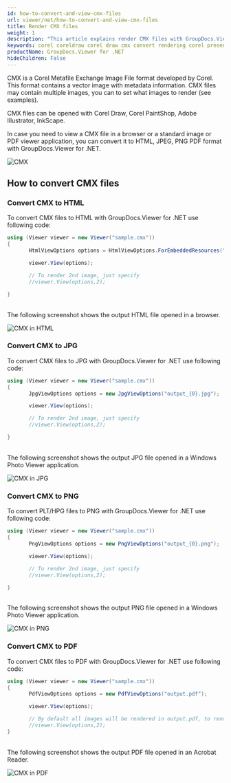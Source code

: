 ```yaml
---
id: how-to-convert-and-view-cmx-files
url: viewer/net/how-to-convert-and-view-cmx-files
title: Render CMX files
weight: 1
description: "This article explains render CMX files with GroupDocs.Viewer within your .NET applications."
keywords: corel coreldraw corel draw cmx convert rendering corel presentation exchange
productName: GroupDocs.Viewer for .NET
hideChildren: False
---
```

CMX is a Corel Metafile Exchange Image File format developed by Corel. This format contains a vector image with metadata information. CMX files may contain multiple images, you can to set what images to render (see examples).

CMX files can be opened with Corel Draw, Corel PaintShop, Adobe Illustrator, InkScape.

In case you need to view a CMX file in a browser or a standard image or PDF viewer application, you can convert it to HTML, JPEG, PNG  PDF format with GroupDocs.Viewer for .NET.

![CMX](viewer/net/images/how-to-convert-and-view-cmx-files/sample.jpg)

## How to convert CMX files

### Convert CMX to HTML

To convert CMX files to HTML with GroupDocs.Viewer for .NET use following code:

```csharp
using (Viewer viewer = new Viewer("sample.cmx"))
{
       HtmlViewOptions options = HtmlViewOptions.ForEmbeddedResources("output_{0}.html");

       viewer.View(options);

       // To render 2nd image, just specify
       //viewer.View(options,2);

}
```

\
The following screenshot shows the output HTML file opened in a browser.

![CMX in HTML](viewer/net/images/how-to-convert-and-view-cmx-files/html.jpg)

### Convert CMX to JPG

To convert CMX files to JPG with GroupDocs.Viewer for .NET use following code:

```csharp
using (Viewer viewer = new Viewer("sample.cmx"))
{
       JpgViewOptions options = new JpgViewOptions("output_{0}.jpg");

       viewer.View(options);

       // To render 2nd image, just specify
       //viewer.View(options,2);

}
```

\
The following screenshot shows the output JPG file opened in a Windows Photo Viewer application.

![CMX in JPG](viewer/net/images/how-to-convert-and-view-cmx-files/jpg.jpg)

### Convert CMX to PNG

To convert PLT/HPG files to PNG with GroupDocs.Viewer for .NET use following code:

```csharp
using (Viewer viewer = new Viewer("sample.cmx"))
{
       PngViewOptions options = new PngViewOptions("output_{0}.png");

       viewer.View(options);

       // To render 2nd image, just specify
       //viewer.View(options,2);

}
```

\
The following screenshot shows the output PNG file opened in a Windows Photo Viewer application.

![CMX in PNG](viewer/net/images/how-to-convert-and-view-cmx-files/png.jpg)

### Convert CMX to PDF

To convert CMX files to PDF with GroupDocs.Viewer for .NET use following code:

```csharp
using (Viewer viewer = new Viewer("sample.cmx"))
{
       PdfViewOptions options = new PdfViewOptions("output.pdf");

       viewer.View(options);

       // By default all images will be rendered in output.pdf, to render only 2nd image in output PDF
       //viewer.View(options,2);
}
```

\
The following screenshot shows the output PDF file opened in an Acrobat Reader.

![CMX in PDF](viewer/net/images/how-to-convert-and-view-cmx-files/pdf.jpg)
